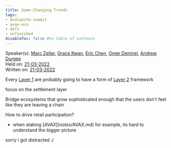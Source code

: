 ```yaml
---
title: Game-Changing Trends
tags:
- Avalanche-summit
- avax-eco
- defi
- unfinished
disableToc: false #no table of contents
---
```


Speaker(s): [Marc Zeller](notes/Marc%20Zeller.md), [Grace Kwan](notes/Grace%20Kwan.md), [Eric Chen](notes/Eric%20Chen.md), [Omer Demirel](notes/Omer%20Demirel.md), [Andrew Durgee](notes/Andrew%20Durgee.md)  
Held on: [21-03-2022](notes/21-03-2022.md)  
Written on: [21-03-2022](notes/21-03-2022.md)   



Every [Layer 1](notes/Layer%201.md) are probably going to have a form of [Layer 2](notes/Layer%202.md) framework

focus on the settlement layer

Bridge ecosystems that grow sophisticated enough that the users don't feel like they are leaving a chain

How to drive retail participation?
- when staking [$AVAX](notes/$AVAX.md) for example, its hard to understand the bigger picture


sorry i got distracted :/ 